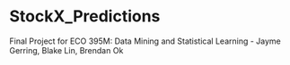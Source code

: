 # StockX_Predictions
Final Project for ECO 395M: Data Mining and Statistical Learning - Jayme Gerring, Blake Lin, Brendan Ok 
